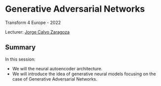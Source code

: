 # Generative Adversarial Networks

Transform 4 Europe - 2022

Lecturer: [Jorge Calvo Zaragoza](mailto:jcalvo@dlsi.ua.es)

## Summary

In this session:

* We will the neural autoencoder architecture.
* We will introduce the idea of generative neural models focusing on the case of Generative Adversarial Networks. 